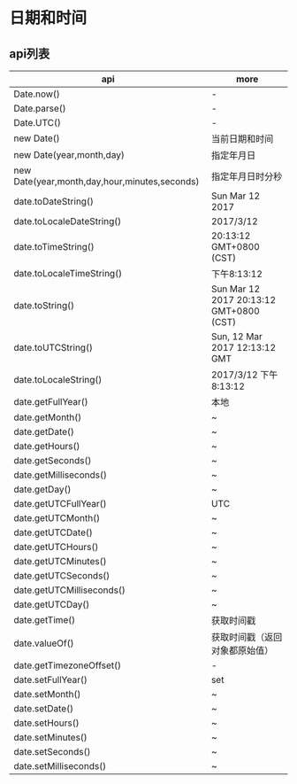 # 日期和时间

## api列表

| api                                           | more                                    |
|-----------------------------------------------|-----------------------------------------|
| Date.now()                                    | -                                       |
| Date.parse()                                  | -                                       |
| Date.UTC()                                    | -                                       |
| new Date()                                    | 当前日期和时间                                 |
| new Date(year,month,day)                      | 指定年月日                                   |
| new Date(year,month,day,hour,minutes,seconds) | 指定年月日时分秒                                |
| date.toDateString()                           | Sun Mar 12 2017                         |
| date.toLocaleDateString()                     | 2017/3/12                               |
| date.toTimeString()                           | 20:13:12 GMT+0800 (CST)                 |
| date.toLocaleTimeString()                     | 下午8:13:12                               |
| date.toString()                               | Sun Mar 12 2017 20:13:12 GMT+0800 (CST) |
| date.toUTCString()                            | Sun, 12 Mar 2017 12:13:12 GMT           |
| date.toLocaleString()                         | 2017/3/12 下午8:13:12                     |
| date.getFullYear()                            | 本地                                      |
| date.getMonth()                               | ~                                       |
| date.getDate()                                | ~                                       |
| date.getHours()                               | ~                                       |
| date.getSeconds()                             | ~                                       |
| date.getMilliseconds()                        | ~                                       |
| date.getDay()                                 | ~                                       |
| date.getUTCFullYear()                         | UTC                                     |
| date.getUTCMonth()                            | ~                                       |
| date.getUTCDate()                             | ~                                       |
| date.getUTCHours()                            | ~                                       |
| date.getUTCMinutes()                          | ~                                       |
| date.getUTCSeconds()                          | ~                                       |
| date.getUTCMilliseconds()                     | ~                                       |
| date.getUTCDay()                              | ~                                       |
| date.getTime()                                | 获取时间戳                                   |
| date.valueOf()                                | 获取时间戳（返回对象都原始值）                         |
| date.getTimezoneOffset()                      | -                                       |
| date.setFullYear()                            | set                                     |
| date.setMonth()                               | ~                                       |
| date.setDate()                                | ~                                       |
| date.setHours()                               | ~                                       |
| date.setMinutes()                             | ~                                       |
| date.setSeconds()                             | ~                                       |
| date.setMilliseconds()                        | ~                                       |
